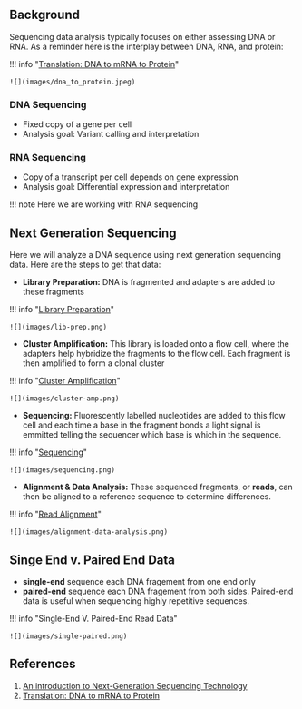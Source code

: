 ## Background

Sequencing data analysis typically focuses on either assessing DNA or RNA. As a reminder here is the interplay between DNA, RNA, and protein:

!!! info "[Translation: DNA to mRNA to Protein](https://www.nature.com/scitable/topicpage/translation-dna-to-mrna-to-protein-393/)"

    ![](images/dna_to_protein.jpeg)

### DNA Sequencing

- Fixed copy of a gene per cell 
- Analysis goal: Variant calling and interpretation

### RNA Sequencing

- Copy of a transcript per cell depends on gene expression
- Analysis goal: Differential expression and interpretation

!!! note
    Here we are working with RNA sequencing
    
## Next Generation Sequencing

Here we will analyze a DNA sequence using next generation sequencing data. Here are the steps to get that data:

- **Library Preparation:** DNA is fragmented and adapters are added to these fragments

!!! info "[Library Preparation](https://www.illumina.com/content/dam/illumina-marketing/documents/products/illumina_sequencing_introduction.pdf)"

    ![](images/lib-prep.png)

- **Cluster Amplification:** This library is loaded onto a flow cell, where the adapters help hybridize the fragments to the flow cell. Each fragment is then amplified to form a clonal cluster

!!! info "[Cluster Amplification](https://www.illumina.com/content/dam/illumina-marketing/documents/products/illumina_sequencing_introduction.pdf)"

    ![](images/cluster-amp.png)

- **Sequencing:** Fluorescently labelled nucleotides are added to this flow cell and each time a base in the fragment bonds a light signal is emmitted telling the sequencer which base is which in the sequence.

!!! info "[Sequencing](https://www.illumina.com/content/dam/illumina-marketing/documents/products/illumina_sequencing_introduction.pdf)"

    ![](images/sequencing.png)

- **Alignment & Data Analysis:** These sequenced fragments, or **reads**, can then be aligned to a reference sequence to determine differences.

!!! info "[Read Alignment](https://www.illumina.com/content/dam/illumina-marketing/documents/products/illumina_sequencing_introduction.pdf)"

    ![](images/alignment-data-analysis.png)


## Singe End v. Paired End Data

- **single-end** sequence each DNA fragement from one end only
- **paired-end** sequence each DNA fragement from both sides. Paired-end data is useful when sequencing highly repetitive sequences.
        
!!! info "Single-End V. Paired-End Read Data"

    ![](images/single-paired.png)

## References

1. [An introduction to Next-Generation Sequencing Technology](https://www.illumina.com/content/dam/illumina-marketing/documents/products/illumina_sequencing_introduction.pdf)
2. [Translation: DNA to mRNA to Protein](https://www.nature.com/scitable/topicpage/translation-dna-to-mrna-to-protein-393/)

